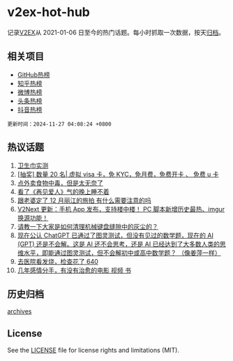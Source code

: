 # v2ex-hot-hub

 记录[V2EX](https://www.v2ex.com/)从 2021-01-06 日至今的热门话题。每小时抓取一次数据，按天[归档](archives)。
 
 ## 相关项目

- [GitHub热榜](https://github.com/it985/github-hot-hub)
- [知乎热榜](https://github.com/it985/zhihu-hot-hub)
- [微博热榜](https://github.com/it985/weibo-hot-hub)
- [头条热榜](https://github.com/it985/toutiao-hot-hub)
- [抖音热榜](https://github.com/it985/douyin-hot-hub)


 `更新时间：2024-11-27 04:08:24 +0800`

## 热议话题

1. [卫生巾实测](https://www.v2ex.com/t/1092629)
1. [[抽奖] 数量 20 名| 虚拟 visa 卡，免 KYC，免月费，免费开卡 、 免费 u 卡](https://www.v2ex.com/t/1092810)
1. [点外卖食物中毒，但是太无奈了](https://www.v2ex.com/t/1092725)
1. [看了《再见爱人》气的晚上睡不着](https://www.v2ex.com/t/1092641)
1. [跟老婆定了 12 月丽江的旅拍 有什么需要注意的吗](https://www.v2ex.com/t/1092660)
1. [V2Next 更新：手机 App 发布，支持楼中楼！ PC 脚本新增历史最热、imgur 换源功能！](https://www.v2ex.com/t/1092623)
1. [请教一下大家是如何清理机械键盘缝隙中的灰尘的？](https://www.v2ex.com/t/1092625)
1. [现在公认 ChatGPT 已通过了图灵测试，但没有见过的数学题，现在的 AI (GPT) 还是不会解。这是 AI 还不会思考，还是 AI 已经达到了大多数人类的思维水平，即能通过图灵测试，但不会解初中或高中数学题？ （像姜萍一样）](https://www.v2ex.com/t/1092630)
1. [去医院看发烧，检查花了 640](https://www.v2ex.com/t/1092795)
1. [几年感情分手，有没有治愈的电影 视频 书](https://www.v2ex.com/t/1092747)

## 历史归档

[archives](archives)

## License

See the [LICENSE](LICENSE) file for license rights and limitations (MIT).
